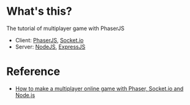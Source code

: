 # What's this?
The tutorial of multiplayer game with PhaserJS
- Client: [PhaserJS](https://phaser.io/), [Socket.io](https://socket.io/)
- Server: [NodeJS](https://nodejs.org/), [ExpressJS](https://expressjs.com/)

# Reference
- [How to make a multiplayer online game with Phaser, Socket.io and Node.js](https://www.dynetisgames.com/2017/03/06/how-to-make-a-multiplayer-online-game-with-phaser-socket-io-and-node-js/)